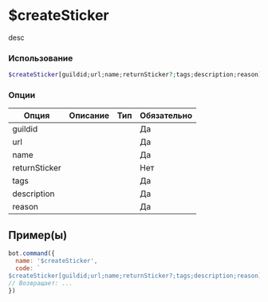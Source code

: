 # $createSticker
desc
### Использование
```php
$createSticker[guildid;url;name;returnSticker?;tags;description;reason]
```

### Опции

| Опция | Описание | Тип | Обязательно |
|--------|-------------|------|----------|
| guildid |  |  | Да | 
| url |  |  | Да | 
| name |  |  | Да |
| returnSticker |  |  | Нет |
| tags |  |  | Да |
| description |  |  | Да |
| reason |  |  | Да |
## Пример(ы)

```javascript
bot.command({
  name: '$createSticker',
  code: `
$createSticker[guildid;url;name;returnSticker?;tags;description;reason]`
// Возвращает: ...
})
```
